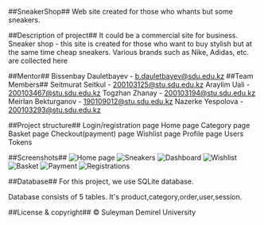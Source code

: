 ##SneakerShop##
Web site created for those who whants but some sneakers.

##Description of project##
It could be a commercial site for business.
Sneaker shop - this site is created for those who want to buy stylish but at the same time cheap sneakers. Various brands such as Nike, Adidas, etc. are collected here

##Mentor##
Bissenbay Dauletbayev - b.dauletbayev@sdu.edu.kz
##Team Members##
Seitmurat Seitkul - 200103125@stu.sdu.edu.kz
Araylim Uali - 200103467@stu.sdu.edu.kz
Togzhan Zhanay - 200103194@stu.sdu.edu.kz
Meirlan Bekturganov - 190109012@stu.sdu.edu.kz
Nazerke Yespolova - 200103293@stu.sdu.edu.kz

##Project structure##
Login/registration page
Home page
Category page
Basket page
Checkout(payment) page
Wishlist page
Profile page
Users
Tokens

##Screenshots##
![Home page](https://user-images.githubusercontent.com/90910992/166883071-4c33afb9-af3e-4b2f-8a01-2cdb577148a9.png)
![Sneakers](https://user-images.githubusercontent.com/90910992/166883153-b6ed9887-cc99-431d-b5b6-1c4bc671e616.png)
![Dashboard](https://user-images.githubusercontent.com/90910992/166883166-2e714520-ecd6-4832-bea5-5cd54df1b01e.png)
![Wishlist](https://user-images.githubusercontent.com/90910992/166883170-26626e93-8ffe-4ae5-b2ea-22389c32cc36.png)
![Basket](https://user-images.githubusercontent.com/90910992/166883180-eb59f9f4-c51c-410b-8b20-ae23533d16c0.png)
![Payment](https://user-images.githubusercontent.com/90910992/166883184-b3a74bf8-e612-4415-919e-03a5b83344e5.png)
![Registrations](https://user-images.githubusercontent.com/90910992/166883193-702b2c86-88cd-4f2e-8e06-36d1db8b06fc.png)

##Database##
For this project, we use SQLite database.

Database consists of 5 tables. It's product,category,order,user,session.


##License & copyright##
© Suleyman Demirel University
